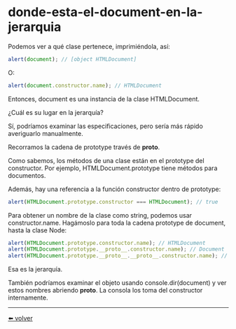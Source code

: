 # donde-esta-el-document-en-la-jerarquia

Podemos ver a qué clase pertenece, imprimiéndola, así:

````js
alert(document); // [object HTMLDocument]
````

O:

````js
alert(document.constructor.name); // HTMLDocument
````

Entonces, document es una instancia de la clase HTMLDocument.

¿Cuál es su lugar en la jerarquía?

Sí, podríamos examinar las especificaciones, pero sería más rápido averiguarlo manualmente.

Recorramos la cadena de prototype través de __proto__.

Como sabemos, los métodos de una clase están en el prototype del constructor. Por ejemplo, HTMLDocument.prototype tiene métodos para documentos.

Además, hay una referencia a la función constructor dentro de prototype:

````js
alert(HTMLDocument.prototype.constructor === HTMLDocument); // true
````

Para obtener un nombre de la clase como string, podemos usar constructor.name. Hagámoslo para toda la cadena prototype de document, hasta la clase Node:

````js
alert(HTMLDocument.prototype.constructor.name); // HTMLDocument
alert(HTMLDocument.prototype.__proto__.constructor.name); // Document
alert(HTMLDocument.prototype.__proto__.__proto__.constructor.name); // Node
````

Esa es la jerarquía.

También podríamos examinar el objeto usando console.dir(document) y ver estos nombres abriendo __proto__. La consola los toma del constructor internamente.


---
[⬅️ volver](https://github.com/VictorHugoAguilar/javascript-interview-questions-explained/blob/main/theory-documento/basic-dom-node-properties/readme.md#donde-esta-el-document-en-la-jerarquia)
